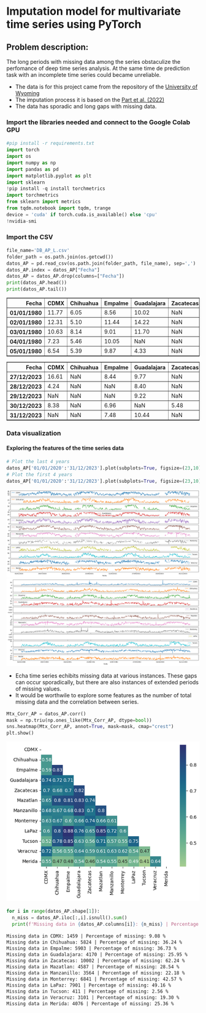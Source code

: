 # Imputation model for multivariate time series using PyTorch

## Problem description:
The long periods with missing data among the series obstaculize the perfomance of deep time series analysis. At the same time de prediction task with an incomplete time series could became unreliable.

- The data is for this project came from the repository of the [University of Wyoming](https://weather.uwyo.edu/upperair/sounding.html)
- The imputation process it is based on the [Part et al. (2022)](https://www.researchgate.net/publication/366552360_Long-term_missing_value_imputation_for_time_series_data_using_deep_neural_networks)
- The data has sporadic and long gaps with missing data.

### Import the libraries needed and connect to the Google Colab GPU

```python
#pip install -r requirements.txt
import torch
import os
import numpy as np
import pandas as pd
import matplotlib.pyplot as plt
import sklearn
!pip install -q install torchmetrics
import torchmetrics
from sklearn import metrics
from tqdm.notebook import tqdm, trange
device = 'cuda' if torch.cuda.is_available() else 'cpu'
!nvidia-smi
```
### Import the CSV

```python
file_name='DB_AP_L.csv'
folder_path = os.path.join(os.getcwd())
datos_AP = pd.read_csv(os.path.join(folder_path, file_name), sep=',')
datos_AP.index = datos_AP["Fecha"]
datos_AP = datos_AP.drop(columns=["Fecha"])
print(datos_AP.head())
print(datos_AP.tail())
```
<div>
<table border="1" class="dataframe">
  <thead>
    <tr style="text-align: right;">
      <th>Fecha</th>
      <th>CDMX</th>
      <th>Chihuahua</th>
      <th>Empalme</th>
      <th>Guadalajara</th>
      <th>Zacatecas</th>
      <th>Mazatlan</th>
      <th>Manzanillo</th>
      <th>Monterrey</th>
      <th>LaPaz</th>
      <th>Tucson</th>
      <th>Veracruz</th>
      <th>Merida</th>
    </tr>
  </thead>
  <tbody>
    <tr>
      <th>01/01/1980</th>
      <td>11.77</td>
      <td>6.05</td>
      <td>8.56</td>
      <td>10.02</td>
      <td>NaN</td>
      <td>14.05</td>
      <td>24.95</td>
      <td>11.57</td>
      <td>NaN</td>
      <td>5.15</td>
      <td>32.74</td>
      <td>17.24</td>
    </tr>
    <tr>
      <th>02/01/1980</th>
      <td>12.31</td>
      <td>5.10</td>
      <td>11.44</td>
      <td>14.22</td>
      <td>NaN</td>
      <td>20.20</td>
      <td>28.06</td>
      <td>6.38</td>
      <td>NaN</td>
      <td>8.87</td>
      <td>27.71</td>
      <td>16.26</td>
    </tr>
    <tr>
      <th>03/01/1980</th>
      <td>10.63</td>
      <td>8.14</td>
      <td>9.01</td>
      <td>11.70</td>
      <td>NaN</td>
      <td>19.99</td>
      <td>20.82</td>
      <td>22.50</td>
      <td>NaN</td>
      <td>5.10</td>
      <td>29.78</td>
      <td>19.04</td>
    </tr>
    <tr>
      <th>04/01/1980</th>
      <td>7.23</td>
      <td>5.46</td>
      <td>10.05</td>
      <td>NaN</td>
      <td>NaN</td>
      <td>22.77</td>
      <td>20.25</td>
      <td>8.44</td>
      <td>NaN</td>
      <td>5.64</td>
      <td>33.51</td>
      <td>31.82</td>
    </tr>
    <tr>
      <th>05/01/1980</th>
      <td>6.54</td>
      <td>5.39</td>
      <td>9.87</td>
      <td>4.33</td>
      <td>NaN</td>
      <td>17.72</td>
      <td>14.66</td>
      <td>9.61</td>
      <td>NaN</td>
      <td>4.66</td>
      <td>24.17</td>
      <td>13.16</td>
    </tr>
  </tbody>
</table>
</div>

<div>
<table border="1" class="dataframe">
  <thead>
    <tr style="text-align: right;">
      <th>Fecha</th>
      <th>CDMX</th>
      <th>Chihuahua</th>
      <th>Empalme</th>
      <th>Guadalajara</th>
      <th>Zacatecas</th>
      <th>Mazatlan</th>
      <th>Manzanillo</th>
      <th>Monterrey</th>
      <th>LaPaz</th>
      <th>Tucson</th>
      <th>Veracruz</th>
      <th>Merida</th>
    </tr>
  </thead>
  <tbody>
    <tr>
      <th>27/12/2023</th>
      <td>16.61</td>
      <td>NaN</td>
      <td>8.44</td>
      <td>9.77</td>
      <td>NaN</td>
      <td>22.19</td>
      <td>30.92</td>
      <td>NaN</td>
      <td>15.04</td>
      <td>6.20</td>
      <td>NaN</td>
      <td>46.68</td>
    </tr>
    <tr>
      <th>28/12/2023</th>
      <td>4.24</td>
      <td>NaN</td>
      <td>NaN</td>
      <td>8.40</td>
      <td>NaN</td>
      <td>17.78</td>
      <td>NaN</td>
      <td>NaN</td>
      <td>16.56</td>
      <td>8.69</td>
      <td>NaN</td>
      <td>49.14</td>
    </tr>
    <tr>
      <th>29/12/2023</th>
      <td>NaN</td>
      <td>NaN</td>
      <td>NaN</td>
      <td>9.22</td>
      <td>NaN</td>
      <td>18.44</td>
      <td>23.44</td>
      <td>NaN</td>
      <td>13.35</td>
      <td>5.63</td>
      <td>40.66</td>
      <td>34.41</td>
    </tr>
    <tr>
      <th>30/12/2023</th>
      <td>8.38</td>
      <td>NaN</td>
      <td>6.96</td>
      <td>NaN</td>
      <td>5.48</td>
      <td>15.48</td>
      <td>23.78</td>
      <td>NaN</td>
      <td>10.63</td>
      <td>5.87</td>
      <td>NaN</td>
      <td>31.42</td>
    </tr>
    <tr>
      <th>31/12/2023</th>
      <td>NaN</td>
      <td>NaN</td>
      <td>7.48</td>
      <td>10.44</td>
      <td>NaN</td>
      <td>17.35</td>
      <td>28.18</td>
      <td>NaN</td>
      <td>11.72</td>
      <td>7.15</td>
      <td>NaN</td>
      <td>21.50</td>
    </tr>
  </tbody>
</table>
</div>

### Data visualization
#### Exploring the features of the time series data

```python
# Plot the last 4 years
datos_AP['01/01/2020':'31/12/2023'].plot(subplots=True, figsize=(23,10))
# Plot the first 4 years
datos_AP['01/01/2020':'31/12/2023'].plot(subplots=True, figsize=(23,10))
```
![Description](PlotsFigures/TimeSeriesPlot_1.png)
![Description](PlotsFigures/TimeSeriesPlot_2.png)

- Echa time series echibits missing data at various instances. These gaps can occur sporadically, but there are also instances of extended periods of missing values.
- It would be worthwile to explore some features as the number of total missing data and the correlation between series.

```python
Mtx_Corr_AP = datos_AP.corr()
mask = np.triu(np.ones_like(Mtx_Corr_AP, dtype=bool))
sns.heatmap(Mtx_Corr_AP, annot=True, mask=mask, cmap="crest")
plt.show()
```
![Description](PlotsFigures/CorrelationMatrix.png)

```python
for i in range(datos_AP.shape[1]):
  n_miss = datos_AP.iloc[:,i].isnull().sum()
  print(f'Missing data in {datos_AP.columns[i]}: {n_miss} | Percentage of missing: {n_miss*100/datos_AP.shape[0]:.2f} %')
```

```
Missing data in CDMX: 1459 | Percentage of missing: 9.08 %
Missing data in Chihuahua: 5824 | Percentage of missing: 36.24 %
Missing data in Empalme: 5903 | Percentage of missing: 36.73 %
Missing data in Guadalajara: 4170 | Percentage of missing: 25.95 %
Missing data in Zacatecas: 10002 | Percentage of missing: 62.24 %
Missing data in Mazatlan: 4587 | Percentage of missing: 28.54 %
Missing data in Manzanillo: 3564 | Percentage of missing: 22.18 %
Missing data in Monterrey: 6841 | Percentage of missing: 42.57 %
Missing data in LaPaz: 7901 | Percentage of missing: 49.16 %
Missing data in Tucson: 411 | Percentage of missing: 2.56 %
Missing data in Veracruz: 3101 | Percentage of missing: 19.30 %
Missing data in Merida: 4076 | Percentage of missing: 25.36 %
```

